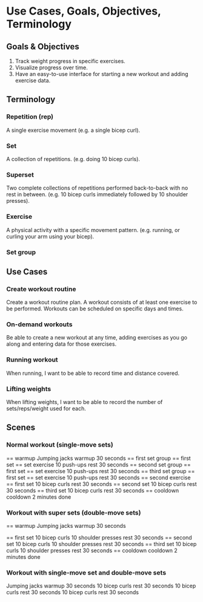 # Use Cases, Goals, Objectives, Terminology

## Goals & Objectives

1. Track weight progress in specific exercises.
2. Visualize progress over time.
3. Have an easy-to-use interface for starting a new workout and adding exercise data.

## Terminology

### Repetition (rep)

A single exercise movement (e.g. a single bicep curl).

### Set

A collection of repetitions. (e.g. doing 10 bicep curls).

### Superset

Two complete collections of repetitions performed back-to-back with no rest in between. (e.g. 10 bicep curls immediately followed by 10 shoulder presses).

### Exercise

A physical activity with a specific movement pattern. (e.g. running, or curling your arm using your bicep).

### Set group



## Use Cases

### Create workout routine

Create a workout routine plan. A workout consists of at least one exercise to be performed. Workouts can be scheduled on specific days and times. 

### On-demand workouts

Be able to create a new workout at any time, adding exercises as you go along and entering data for those exercises.

### Running workout

When running, I want to be able to record time and distance covered.

### Lifting weights

When lifting weights, I want to be able to record the number of sets/reps/weight used for each.

## Scenes

### Normal workout (single-move sets)

== warmup
Jumping jacks warmup 30 seconds
== first set group
== first set
== set exercise
10 push-ups
rest 30 seconds
== second set group
== first set
== set exercise
10 push-ups
rest 30 seconds
== third set group
== first set
== set exercise
10 push-ups
rest 30 seconds
== second exercise
== first set
10 bicep curls
rest 30 seconds
== second set
10 bicep curls
rest 30 seconds
== third set
10 bicep curls
rest 30 seconds
== cooldown
cooldown 2 minutes
done

### Workout with super sets (double-move sets)

== warmup
Jumping jacks warmup 30 seconds

== first set
10 bicep curls
10 shoulder presses
rest 30 seconds
== second set
10 bicep curls
10 shoulder presses
rest 30 seconds
== third set
10 bicep curls
10 shoulder presses
rest 30 seconds
== cooldown
cooldown 2 minutes
done

### Workout with single-move set and double-move sets

Jumping jacks warmup 30 seconds
10 bicep curls
rest 30 seconds
10 bicep curls
rest 30 seconds
10 bicep curls
rest 30 seconds
